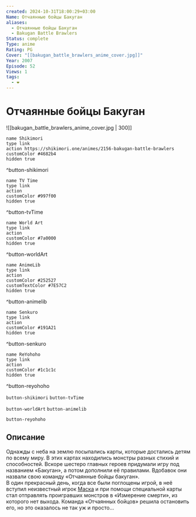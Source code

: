 ```yaml
---
created: 2024-10-31T18:00:29+03:00
Name: Отчаянные бойцы Бакуган
aliases:
  - Отчаянные бойцы Бакуган
  - Bakugan Battle Brawlers
Status: complete
Type: anime
Rating: PG
Cover: "[[bakugan_battle_brawlers_anime_cover.jpg]]"
Year: 2007
Episode: 52
Views: 1
tags:
  - ❤
---
```


# Отчаянные бойцы Бакуган

![[bakugan_battle_brawlers_anime_cover.jpg | 300]]

```button
name Shikimori
type link
action https://shikimori.one/animes/2156-bakugan-battle-brawlers
customColor #4682b4
hidden true
```
^button-shikimori

```button
name TV Time
type link
action 
customColor #997f00
hidden true
```
^button-tvTime

```button
name World Art
type link
action 
customColor #7a0000
hidden true
```
^button-worldArt

```button
name AnimeLib
type link
action 
customColor #252527
customTextColor #7E57C2
hidden true
```
^button-animelib

```button
name Senkuro
type link
action 
customColor #191A21
hidden true
```
^button-senkuro

```button
name ReYohoho
type link
action 
customColor #1c1c1c
hidden true
```
^button-reyohoho



`button-shikimori` `button-tvTime`

`button-worldArt` `button-animelib`

`button-reyohoho`

## Описание

Однажды с неба на землю посыпались карты, которые достались детям по всему миру. В этих картах находились монстры разных стихий и способностей. Вскоре шестеро главных героев придумали игру под названием «Бакуган», а потом дополнили её правилами. Вдобавок они назвали свою команду «Отчаянные бойцы бакуган».  
В один прекрасный день, когда все были поглощены игрой, в неё вступил неизвестный игрок [Маска](https://shikimori.one/characters/12357-masquerade) и при помощи специальной карты стал отправлять проигравших монстров в «Измерение смерти», из которого нет выхода. Команда «Отчаянных бойцов» решила остановить его, но это оказалось не так уж и просто...
